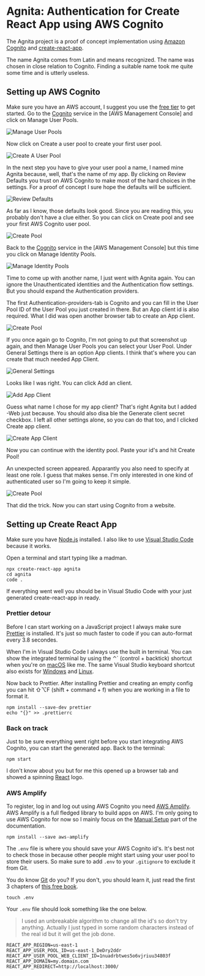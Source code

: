 # Agnita: Authentication for Create React App using AWS Cognito

The Agnita project is a proof of concept implementation using [Amazon Cognito](https://aws.amazon.com/cognito/) and [create-react-app](https://create-react-app.dev/).

The name Agnita comes from Latin and means recognized. The name was chosen in close relation to Cognito. Finding a suitable name took me quite some time and is utterly useless.

## Setting up AWS Cognito

Make sure you have an AWS account, I suggest you use the [free tier](https://aws.amazon.com/free/) to get started.
Go to the [Cognito](https://console.aws.amazon.com/cognito/) service in the [AWS Management Console] and click on Manage User Pools.

![Manage User Pools](images/01-Cognito.png)

Now click on Create a user pool to create your first user pool.

![Create A User Pool](images/02-Create-User-Pool.png)

In the next step you have to give your user pool a name, I named mine Agnita because, well, that's the name of my app. By clicking on Review Defaults you trust on AWS Cognito to make most of the hard choices in the settings. For a proof of concept I sure hope the defaults will be sufficient.

![Review Defaults](images/03-Review-Defaults.png)

As far as I know, those defaults look good. Since you are reading this, you probably don't have a clue either. So you can click on Create pool and see your first AWS Cognito user pool.

![Create Pool](images/04-Create-Pool.png)

Back to the [Cognito](https://console.aws.amazon.com/cognito/) service in the [AWS Management Console] but this time you click on Manage Identity Pools.

![Manage Identity Pools](images/01-Cognito.png)

Time to come up with another name, I just went with Agnita again. You can ignore the Unauthenticated identities and the Authentication flow settings. But you should expand the Authentication providers.

The first Authentication-providers-tab is Cognito and you can fill in the User Pool ID of the User Pool you just created in there. But an App client id is also required. What I did was open another browser tab to create an App client.

![Create Pool](images/05-Create-Identity-Pool.png)

If you once again go to Cognito, I'm not going to put that screenshot up again, and then Manage User Pools you can select your User Pool. Under General Settings there is an option App clients. I think that's where you can create that much needed App Client.

![General Settings](images/06-General-Settings.png)

Looks like I was right. You can click Add an client.

![Add App Client](images/07-Add-App-Client.png)

Guess what name I chose for my app client? That's right Agnita but I added -Web just because. You should also disa ble the Generate client secret checkbox. I left all other settings alone, so you can do that too, and I clicked Create app client.

![Create App Client](images/08-Create-App-Client.png)

Now you can continue with the identity pool. Paste your id's and hit Create Pool!

An unexpected screen appeared. Apparantly you also need to specify at least one role. I guess that makes sense. I'm only interested in one kind of authenticated user so I'm going to keep it simple.

![Create Pool](images/09-Identify-Roles.png)

That did the trick. Now you can start using Cognito from a website.

## Setting up Create React App

Make sure you have [Node.js](https://nodejs.org/) installed. I also like to use [Visual Studio Code](https://code.visualstudio.com/) because it works.

Open a terminal and start typing like a madman.

```shell
npx create-react-app agnita
cd agnita
code .
```

If everything went well you should be in Visual Studio Code with your just generated create-react-app in ready.

### Prettier detour

Before I can start working on a JavaScript project I always make sure [Prettier](https://prettier.io/) is installed. It's just so much faster to code if you can auto-format every 3.8 secondes.

When I'm in Visual Studio Code I always use the built in terminal. You can show the integrated terminal by using the ⌃` (control + backtick) shortcut when you're on [macOS](https://code.visualstudio.com/shortcuts/keyboard-shortcuts-macos.pdf) like me. The same Visual Studio keyboard shortcut also exists for [Windows](https://code.visualstudio.com/shortcuts/keyboard-shortcuts-windows.pdf) and [Linux](https://code.visualstudio.com/shortcuts/keyboard-shortcuts-linux.pdf).

Now back to Prettier. After installing Prettier and creating an empty config you can hit ⇧⌥F (shift + command + f) when you are working in a file to format it.

```shell
npm install --save-dev prettier
echo "{}" >> .prettierrc
```

### Back on track

Just to be sure everything went right before you start integrating AWS Cognito, you can start the generated app. Back to the terminal:

```shell
npm start
```

I don't know about you but for me this opened up a browser tab and showed a spinning [React](https://reactjs.org/) logo.

### AWS Amplify

To register, log in and log out using AWS Cognito you need [AWS Amplify](https://aws-amplify.github.io/). AWS Amplify is a full fledged library to build apps on AWS. I'm only going to use AWS Cognito for now so I mainly focus on the [Manual Setup](https://aws-amplify.github.io/docs/js/authentication#manual-setup) part of the documentation.

```shell
npm install --save aws-amplify
```

The `.env` file is where you should save your AWS Cognito id's. It's best not to check those in because other people might start using your user pool to store their users. So make sure to add `.env` to your `.gitignore` to exclude it from Git. 

You do know [Git](https://git-scm.com/) do you? If you don't, you should learn it, just read the first 3 chapters of [this free book](https://git-scm.com/book/en/v2).

```shell
touch .env
```

Your `.env` file should look something like the one below. 

> I used an unbreakable algorithm to change all the id's so don't try anything. Actually I just typed in some random characters instead of the real id but it will get the job done.

```
REACT_APP_REGION=us-east-1
REACT_APP_USER_POOL_ID=us-east-1_DeDry2ddr
REACT_APP_USER_POOL_WEB_CLIENT_ID=1nuadrbtwes5o6vjriuu34803f
REACT_APP_DOMAIN=my.domain.com
REACT_APP_REDIRECT=http://localhost:3000/
```